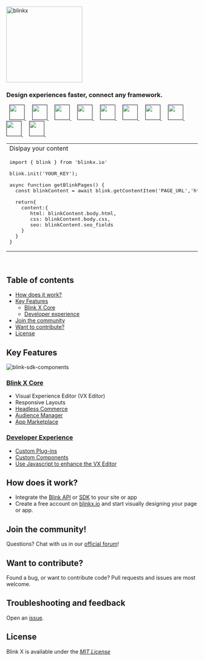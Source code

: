<br />
<p >
  <img alt="blinkx" src="https://cdn.blinkcms.com/blink/blinkxlogo.png" width="200"/>
</p>

<h3>
  Design experiences faster, connect any framework.
</h3>

<p valign="middle">
  &nbsp; <a title="REST API" target="_blank" href="">
    <img width="40" src="https://user-images.githubusercontent.com/4421818/141838376-8c3dcbe4-2b93-4b22-8f7a-1db5ebb60cdd.png" />
  </a>&nbsp;
  &nbsp; <a title="GraphQL"  target="_blank" href="">
    <img width="40" src="https://user-images.githubusercontent.com/4421818/141838819-3226672f-f6b2-4a7f-8fb1-6b4c7f366c4b.png" />
  </a>&nbsp;
  &nbsp; <a title="Shopify"  target="_blank" href="">
   <img width="40" src="https://user-images.githubusercontent.com/4421818/141838939-4ca882e7-dba5-494a-9d98-f13f483c1618.png" />
  </a>&nbsp;
  &nbsp; <a title="React"  target="_blank" href="">
  <img width="40" src="https://user-images.githubusercontent.com/4421818/141839049-83662e52-16c0-421b-910d-207a05c59381.png" />
  </a>&nbsp;
  &nbsp; <a title="Next.js"  target="_blank" href="">
  <img width="40" src="https://user-images.githubusercontent.com/4421818/141839129-f3100226-9685-4e7a-9503-3980c8ffd0d6.png" />
  </a>&nbsp;
  &nbsp; <a title="Gatsby"  target="_blank" href="">
  <img width="40" src="https://user-images.githubusercontent.com/4421818/141839408-2e25a1cb-0f5b-47ff-956a-b4898f0e0c16.png" />
  </a>&nbsp;
  &nbsp; <a title="Vue"  target="_blank" href="">
  <img width="40" src="https://user-images.githubusercontent.com/4421818/141839472-cb06ffc9-6754-49ab-9171-29e7b828048c.png" />
  </a>&nbsp;
  &nbsp; <a title="Nuxt"  target="_blank" href="">
  <img width="40" src="https://user-images.githubusercontent.com/4421818/141839532-4d5d197b-b839-4810-9c3b-b267d4225527.png" />
  </a>&nbsp;
  &nbsp; <a title="Svelte"  target="_blank" href="">
  <img width="40" src="https://user-images.githubusercontent.com/4421818/141840831-79882ca7-6046-4b9a-8cbd-886aef764c98.png" />
  </a>&nbsp;
  &nbsp; <a title="Webcomponents"  target="_blank" href="">
    <img width="40" src="https://user-images.githubusercontent.com/4421818/141839603-271c5e79-2bbb-40eb-a9d9-5c282e781c41.png" />
  </a>&nbsp;
</p>

<table style="width:100%;">
<tr>
<td>Dislpay your content</td>
</tr>
<tr>
    
<td width="100%">
<pre lang="tsx">
import { blink } from 'blinkx.io'
&nbsp; 
blink.init('YOUR_KEY');
&nbsp; 
async function getBlinkPages() {
&nbsp;&nbsp;const blinkContent = await blink.getContentItem('PAGE_URL','html');
&nbsp;
&nbsp;&nbsp;return{
&nbsp;&nbsp;&nbsp;&nbsp;content:{
&nbsp;&nbsp;&nbsp;&nbsp;&nbsp;&nbsp;&nbsp;html: blinkContent.body.html,
&nbsp;&nbsp;&nbsp;&nbsp;&nbsp;&nbsp;&nbsp;css: blinkContent.body.css,
&nbsp;&nbsp;&nbsp;&nbsp;&nbsp;&nbsp;&nbsp;seo: blinkContent.seo_fields
&nbsp;&nbsp;&nbsp;&nbsp;}
&nbsp;&nbsp;}
}
</pre>
</tr>
</table>
<br />

## Table of contents

- [How does it work?](#how-does-it-work)
- [Key Features](#key-features)
  - [Blink X Core](#blink-x-core)
  - [Developer experience](#developer-experience)
- [Join the community](#join-the-community)
- [Want to contribute?](#want-to-contribute)
- [License](#license)

## Key Features

![blink-sdk-components](https://user-images.githubusercontent.com/4421818/141836560-655a5f40-a1d3-498e-adec-1a2b2ad7a446.png)

### [Blink X Core](https://blinkx.io)

- Visual Experience Editor (VX Editor)
- Responsive Layouts
- [Headless Commerce](https://blinkx.io/coming-soon)
- [Audience Manager](https://blinkx.io/coming-soon)
- [App Marketplace](https://blinkx.io/coming-soon)


### [Developer Experience](https://blinkx.io)

- [Custom Plug-ins](https://blinkx.io/coming-soon)
- [Custom Components](https://blinkx.io/coming-soon)
- [Use Javascript to enhance the VX Editor](https://blinkx.io/coming-soon)


## How does it work?

- Integrate the [Blink API](https://blinkx.io/api-browser) or [SDK](https://www.npmjs.com/package/blinkx.io) to your site or app
- Create a free account on [blinkx.io](https://blinkx.io/signup) and start visually designing your page or app.

## Join the community!

Questions? Chat with us in our [official forum](https://discord.gg/6rTSFY95)!

## Want to contribute?

Found a bug, or want to contribute code? Pull requests and issues are most welcome.

## Troubleshooting and feedback

Open an [issue](https://github.com/Blinkx-IO/blink/issues).

## License

Blink X is available under the [_MIT License_](https://github.com/Blinkx-IO/blink/blob/main/LICENSE)
